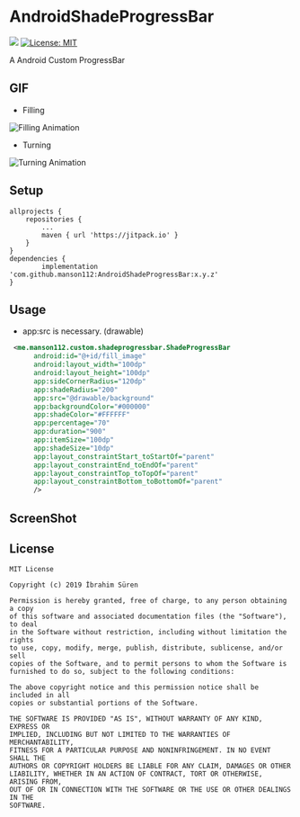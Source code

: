 # AndroidShadeProgressBar
[![](https://jitpack.io/v/manson112/AndroidShadeProgressBar.svg)](https://jitpack.io/#manson112/AndroidShadeProgressBar)
[![License: MIT](https://img.shields.io/badge/License-MIT-yellow.svg)](https://opensource.org/licenses/MIT)


A Android Custom ProgressBar

## GIF
- Filling

![Filling Animation](https://github.com/manson112/AndroidShadeProgressBar/blob/master/gif/anim_fill.gif)

- Turning

![Turning Animation](https://github.com/manson112/AndroidShadeProgressBar/blob/master/gif/anim_progress.gif)
## Setup
```Gradle
allprojects {
	repositories {
		...
		maven { url 'https://jitpack.io' }
	}
}
dependencies {
        implementation 'com.github.manson112:AndroidShadeProgressBar:x.y.z'
}
```

## Usage
- app:src is necessary. (drawable) 
```xml
 <me.manson112.custom.shadeprogressbar.ShadeProgressBar
      android:id="@+id/fill_image"
      android:layout_width="100dp"
      android:layout_height="100dp"
      app:sideCornerRadius="120dp"
      app:shadeRadius="200"
      app:src="@drawable/background"
      app:backgroundColor="#000000"
      app:shadeColor="#FFFFFF"
      app:percentage="70"
      app:duration="900"
      app:itemSize="100dp"
      app:shadeSize="10dp"
      app:layout_constraintStart_toStartOf="parent"
      app:layout_constraintEnd_toEndOf="parent"
      app:layout_constraintTop_toTopOf="parent"
      app:layout_constraintBottom_toBottomOf="parent"
      />
```
## ScreenShot

## License

```
MIT License

Copyright (c) 2019 İbrahim Süren

Permission is hereby granted, free of charge, to any person obtaining a copy
of this software and associated documentation files (the "Software"), to deal
in the Software without restriction, including without limitation the rights
to use, copy, modify, merge, publish, distribute, sublicense, and/or sell
copies of the Software, and to permit persons to whom the Software is
furnished to do so, subject to the following conditions:

The above copyright notice and this permission notice shall be included in all
copies or substantial portions of the Software.

THE SOFTWARE IS PROVIDED "AS IS", WITHOUT WARRANTY OF ANY KIND, EXPRESS OR
IMPLIED, INCLUDING BUT NOT LIMITED TO THE WARRANTIES OF MERCHANTABILITY,
FITNESS FOR A PARTICULAR PURPOSE AND NONINFRINGEMENT. IN NO EVENT SHALL THE
AUTHORS OR COPYRIGHT HOLDERS BE LIABLE FOR ANY CLAIM, DAMAGES OR OTHER
LIABILITY, WHETHER IN AN ACTION OF CONTRACT, TORT OR OTHERWISE, ARISING FROM,
OUT OF OR IN CONNECTION WITH THE SOFTWARE OR THE USE OR OTHER DEALINGS IN THE
SOFTWARE.
```
